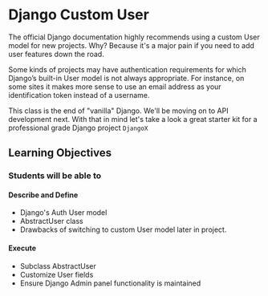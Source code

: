 # Django Custom User

The official Django documentation highly recommends using a custom User model for new projects. Why? Because it's a major pain if you need to add user features down the road.

Some kinds of projects may have authentication requirements for which Django’s built-in User model is not always appropriate. For instance, on some sites it makes more sense to use an email address as your identification token instead of a username.

This class is the end of "vanilla" Django. We'll be moving on to API development next. With that in mind let's take a look a great starter kit for a professional grade Django project `DjangoX`

## Learning Objectives

### Students will be able to

#### Describe and Define

- Django's Auth User model
- AbstractUser class
- Drawbacks of switching to custom User model later in project.

#### Execute

- Subclass AbstractUser
- Customize User fields
- Ensure Django Admin panel functionality is maintained

